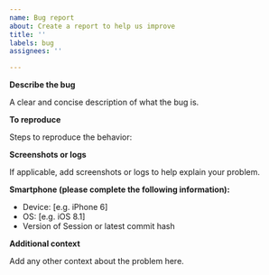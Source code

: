 ```yaml
---
name: Bug report
about: Create a report to help us improve
title: ''
labels: bug
assignees: ''

---
```


**Describe the bug**

A clear and concise description of what the bug is.

**To reproduce**

Steps to reproduce the behavior:

**Screenshots or logs**

If applicable, add screenshots or logs to help explain your problem.

**Smartphone (please complete the following information):**

 - Device: [e.g. iPhone 6]
 - OS: [e.g. iOS 8.1]
 - Version of Session or latest commit hash

**Additional context**

Add any other context about the problem here.

